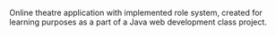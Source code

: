 Online theatre application with implemented role system, created for learning purposes as a part of a Java web development class project.
